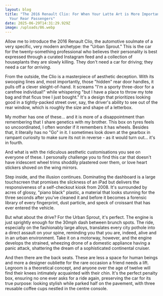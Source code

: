 ```yaml
---
layout: blog
title: "The 2016 Renault Clio: For When Your Latte Art is More Important Than
  Your Rear Passengers"
date: 2025-06-29T14:31:29.929Z
image: /uploads/86.webp
---
```

Allow me to introduce the 2016 Renault Clio, the automotive soulmate of a very specific, very modern archetype: the "Urban Sprout." This is the car for the twenty-something professional who believes their personality is best expressed through a curated Instagram feed and a collection of houseplants they are slowly killing. They don't need a car for driving; they need a car for *arriving*.

From the outside, the Clio is a masterpiece of aesthetic deception. With its swooping lines and, most importantly, those "hidden" rear door handles, it pulls off a clever sleight-of-hand. It screams "I'm a sporty three-door for a carefree individual!" while whispering "but I have a place to throw my tote bag and that ficus tree I just bought." It's a design that prioritizes looking good in a tightly-packed street over, say, the driver's ability to see out of the rear window, which is roughly the size and shape of a letterbox.

My mother has one of these... and it is more of a disappointment than remembering that I share genetics with my brother. This box on tyres feels so uncoordinated, I often wonder if it remembers it has wheels. Besides that, it literally has no "Go" in it. I sometimes look down at the gearbox in rampant curiosity to make sure its not in reverse - as it would turn out... it's in fourth.

And what is with the ridiculous aesthetic customisations you see on everyone of these. I personally challenge you to find this car that doesn't have iridescent wheel trims shoddily plastered over them, or love heart stickers shoved on the wing mirrors.

Step inside, and the illusion continues. Dominating the dashboard is a large touchscreen that promises the slickness of an iPad but delivers the responsiveness of a self-checkout kiosk from 2008. It's surrounded by acres of glossy, "piano black" plastic, a material that looks stunning for the three seconds after you've cleaned it and before it becomes a forensic library of every fingerprint, dust particle, and speck of croissant that has ever entered the vehicle.

But what about the drive? For the Urban Sprout, it's perfect. The engine is just sprightly enough for the 30mph dash between brunch spots. The ride, especially on the fashionably large alloys, translates every city pothole into a direct assault on your spine, reminding you that you are, indeed, alive and in an urban environment. Take it on a motorway, however, and the engine develops the strained, wheezing drone of a domestic appliance having a panic attack, shattering the dream of a sophisticated continental cruiser.

And then there are the back seats. These are less a space for human beings and more a designer oubliette for the rare occasion a friend needs a lift. Legroom is a theoretical concept, and anyone over the age of twelve will find their knees intimately acquainted with their chin. It's the perfect penalty box, ensuring no one ever asks for a ride again, preserving the car for its true purpose: looking stylish while parked half on the pavement, with three reusable coffee cups nestled in the centre console.
